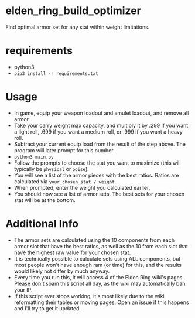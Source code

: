 # elden_ring_build_optimizer
Find optimal armor set for any stat within weight limitations.

# requirements
- python3
- `pip3 install -r requirements.txt`

# Usage
- In game, equip your weapon loadout and amulet loadout, and remove all armor.
- Take your carry weight max capacity, and multiply it by .299 if you want a light roll, .699 if you want a medium roll, or .999 if you want a heavy roll.
- Subtract your current equip load from the result of the step above. The program will later prompt for this number.
- `python3 main.py`
- Follow the prompts to choose the stat you want to maximize (this will typically be `physical` or `poise`).
- You will see a list of the armor pieces with the best ratios. Ratios are calculated via `your_chosen_stat / weight`.
- When prompted, enter the weight you calculated earlier.
- You should now see a list of armor sets. The best sets for your chosen stat will be at the bottom.

# Additional Info
- The armor sets are calculated using the 10 components from each armor slot that have the best ratios, as well as the 10 from each slot that have the highest raw value for your chosen stat.
- It is technically possible to calculate sets using ALL components, but most people won't have enough ram (or time) for this, and the results would likely not differ by much anyway.
- Every time you run this, it will access 4 of the Elden Ring wiki's pages. Please don't spam this script all day, as the wiki may automatically ban your IP.
- If this script ever stops working, it's most likely due to the wiki reformatting their tables or moving pages. Open an issue if this happens and I'll try to get it updated.
